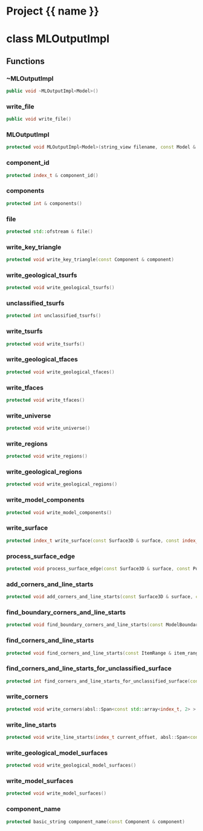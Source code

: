 <script setup>
import {useRoute} from 'vitepress'
const {path} = useRoute()
const tokens = path.split('/')
const words = tokens[2].split('-');
for (let i = 0; i < words.length; i++) {
    words[i] = words[i].charAt(0).toUpperCase() + words[i].slice(1);
    words[i] = words[i].replace('geode', 'Geode')
}
const name = words.join('-');
</script>
# Project {{ name }}

# class MLOutputImpl


## Functions

### ~MLOutputImpl

```cpp
public void ~MLOutputImpl<Model>()
```


### write_file

```cpp
public void write_file()
```


### MLOutputImpl

```cpp
protected void MLOutputImpl<Model>(string_view filename, const Model & model)
```


### component_id

```cpp
protected index_t & component_id()
```


### components

```cpp
protected int & components()
```


### file

```cpp
protected std::ofstream & file()
```


### write_key_triangle

```cpp
protected void write_key_triangle(const Component & component)
```


### write_geological_tsurfs

```cpp
protected void write_geological_tsurfs()
```

### unclassified_tsurfs

```cpp
protected int unclassified_tsurfs()
```

### write_tsurfs

```cpp
protected void write_tsurfs()
```


### write_geological_tfaces

```cpp
protected void write_geological_tfaces()
```

### write_tfaces

```cpp
protected void write_tfaces()
```


### write_universe

```cpp
protected void write_universe()
```


### write_regions

```cpp
protected void write_regions()
```


### write_geological_regions

```cpp
protected void write_geological_regions()
```

### write_model_components

```cpp
protected void write_model_components()
```


### write_surface

```cpp
protected index_t write_surface(const Surface3D & surface, const index_t current_offset)
```


### process_surface_edge

```cpp
protected void process_surface_edge(const Surface3D & surface, const PolygonEdge & edge, const index_t current_offset, int & line_starts)
```


### add_corners_and_line_starts

```cpp
protected void add_corners_and_line_starts(const Surface3D & surface, const index_t current_offset, int & line_starts)
```


### find_boundary_corners_and_line_starts

```cpp
protected void find_boundary_corners_and_line_starts(const ModelBoundary3D & surface_collection, int & line_starts)
```


### find_corners_and_line_starts

```cpp
protected void find_corners_and_line_starts(const ItemRange & item_range, int & line_starts)
```


### find_corners_and_line_starts_for_unclassified_surface

```cpp
protected int find_corners_and_line_starts_for_unclassified_surface(const uuid & surface_id)
```


### write_corners

```cpp
protected void write_corners(absl::Span<const std::array<index_t, 2> > line_starts)
```


### write_line_starts

```cpp
protected void write_line_starts(index_t current_offset, absl::Span<const std::array<index_t, 2> > line_starts)
```


### write_geological_model_surfaces

```cpp
protected void write_geological_model_surfaces()
```

### write_model_surfaces

```cpp
protected void write_model_surfaces()
```


### component_name

```cpp
protected basic_string component_name(const Component & component)
```




